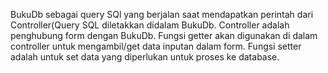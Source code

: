 BukuDb sebagai query SQl yang berjalan saat mendapatkan perintah dari Controller(Query SQL diletakkan didalam BukuDb. Controller adalah penghubung form dengan BukuDb. Fungsi getter akan digunakan di dalam controller untuk mengambil/get data inputan dalam form. Fungsi setter adalah untuk set data yang diperlukan untuk proses ke database.
